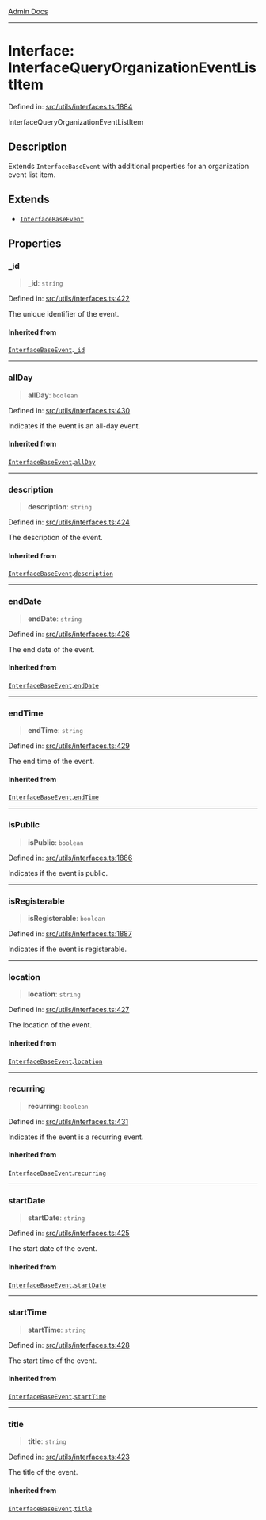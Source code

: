 [Admin Docs](/)

***

# Interface: InterfaceQueryOrganizationEventListItem

Defined in: [src/utils/interfaces.ts:1884](https://github.com/PalisadoesFoundation/talawa-admin/blob/main/src/utils/interfaces.ts#L1884)

InterfaceQueryOrganizationEventListItem

## Description

Extends `InterfaceBaseEvent` with additional properties for an organization event list item.

## Extends

- [`InterfaceBaseEvent`](InterfaceBaseEvent.md)

## Properties

### \_id

> **\_id**: `string`

Defined in: [src/utils/interfaces.ts:422](https://github.com/PalisadoesFoundation/talawa-admin/blob/main/src/utils/interfaces.ts#L422)

The unique identifier of the event.

#### Inherited from

[`InterfaceBaseEvent`](InterfaceBaseEvent.md).[`_id`](InterfaceBaseEvent.md#_id)

***

### allDay

> **allDay**: `boolean`

Defined in: [src/utils/interfaces.ts:430](https://github.com/PalisadoesFoundation/talawa-admin/blob/main/src/utils/interfaces.ts#L430)

Indicates if the event is an all-day event.

#### Inherited from

[`InterfaceBaseEvent`](InterfaceBaseEvent.md).[`allDay`](InterfaceBaseEvent.md#allday)

***

### description

> **description**: `string`

Defined in: [src/utils/interfaces.ts:424](https://github.com/PalisadoesFoundation/talawa-admin/blob/main/src/utils/interfaces.ts#L424)

The description of the event.

#### Inherited from

[`InterfaceBaseEvent`](InterfaceBaseEvent.md).[`description`](InterfaceBaseEvent.md#description)

***

### endDate

> **endDate**: `string`

Defined in: [src/utils/interfaces.ts:426](https://github.com/PalisadoesFoundation/talawa-admin/blob/main/src/utils/interfaces.ts#L426)

The end date of the event.

#### Inherited from

[`InterfaceBaseEvent`](InterfaceBaseEvent.md).[`endDate`](InterfaceBaseEvent.md#enddate)

***

### endTime

> **endTime**: `string`

Defined in: [src/utils/interfaces.ts:429](https://github.com/PalisadoesFoundation/talawa-admin/blob/main/src/utils/interfaces.ts#L429)

The end time of the event.

#### Inherited from

[`InterfaceBaseEvent`](InterfaceBaseEvent.md).[`endTime`](InterfaceBaseEvent.md#endtime)

***

### isPublic

> **isPublic**: `boolean`

Defined in: [src/utils/interfaces.ts:1886](https://github.com/PalisadoesFoundation/talawa-admin/blob/main/src/utils/interfaces.ts#L1886)

Indicates if the event is public.

***

### isRegisterable

> **isRegisterable**: `boolean`

Defined in: [src/utils/interfaces.ts:1887](https://github.com/PalisadoesFoundation/talawa-admin/blob/main/src/utils/interfaces.ts#L1887)

Indicates if the event is registerable.

***

### location

> **location**: `string`

Defined in: [src/utils/interfaces.ts:427](https://github.com/PalisadoesFoundation/talawa-admin/blob/main/src/utils/interfaces.ts#L427)

The location of the event.

#### Inherited from

[`InterfaceBaseEvent`](InterfaceBaseEvent.md).[`location`](InterfaceBaseEvent.md#location)

***

### recurring

> **recurring**: `boolean`

Defined in: [src/utils/interfaces.ts:431](https://github.com/PalisadoesFoundation/talawa-admin/blob/main/src/utils/interfaces.ts#L431)

Indicates if the event is a recurring event.

#### Inherited from

[`InterfaceBaseEvent`](InterfaceBaseEvent.md).[`recurring`](InterfaceBaseEvent.md#recurring)

***

### startDate

> **startDate**: `string`

Defined in: [src/utils/interfaces.ts:425](https://github.com/PalisadoesFoundation/talawa-admin/blob/main/src/utils/interfaces.ts#L425)

The start date of the event.

#### Inherited from

[`InterfaceBaseEvent`](InterfaceBaseEvent.md).[`startDate`](InterfaceBaseEvent.md#startdate)

***

### startTime

> **startTime**: `string`

Defined in: [src/utils/interfaces.ts:428](https://github.com/PalisadoesFoundation/talawa-admin/blob/main/src/utils/interfaces.ts#L428)

The start time of the event.

#### Inherited from

[`InterfaceBaseEvent`](InterfaceBaseEvent.md).[`startTime`](InterfaceBaseEvent.md#starttime)

***

### title

> **title**: `string`

Defined in: [src/utils/interfaces.ts:423](https://github.com/PalisadoesFoundation/talawa-admin/blob/main/src/utils/interfaces.ts#L423)

The title of the event.

#### Inherited from

[`InterfaceBaseEvent`](InterfaceBaseEvent.md).[`title`](InterfaceBaseEvent.md#title)
